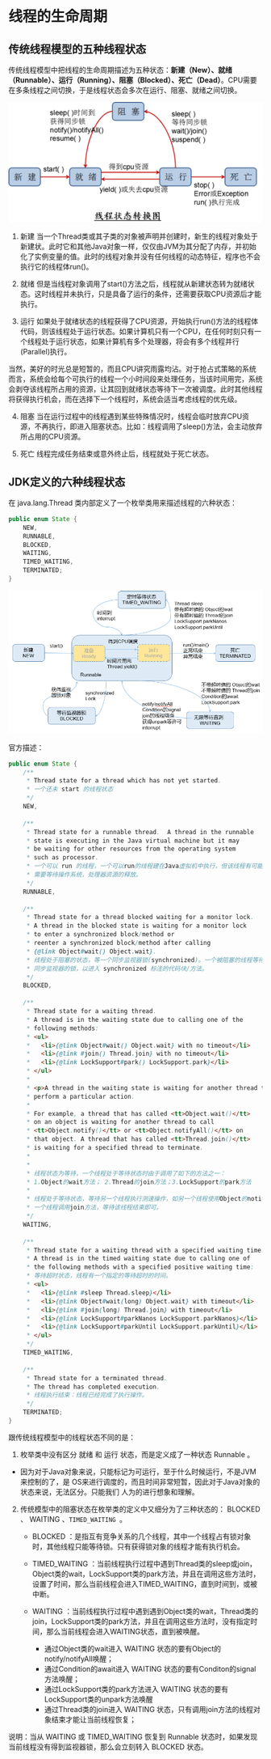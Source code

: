 # 线程的生命周期

## 传统线程模型的五种线程状态

传统线程模型中把线程的生命周期描述为五种状态：**新建（New）、就绪（Runnable）、运行（Running）、阻塞（Blocked）、死亡（Dead）**。CPU需要在多条线程之间切换，于是线程状态会多次在运行、阻塞、就绪之间切换。

![image-20200918144514183](_images/image-20200918144514183.png)

1. 新建
当一个Thread类或其子类的对象被声明并创建时，新生的线程对象处于新建状。此时它和其他Java对象一样，仅仅由JVM为其分配了内存，并初始化了实例变量的值。此时的线程对象并没有任何线程的动态特征，程序也不会执行它的线程体run()。

2. 就绪
但是当线程对象调用了start()方法之后，线程就从新建状态转为就绪状态。这时线程并未执行，只是具备了运行的条件，还需要获取CPU资源后才能执行。

3. 运行
  如果处于就绪状态的线程获得了CPU资源，开始执行run()方法的线程体代码，则该线程处于运行状态。如果计算机只有一个CPU，在任何时刻只有一个线程处于运行状态，如果计算机有多个处理器，将会有多个线程并行(Parallel)执行。

  当然，美好的时光总是短暂的，而且CPU讲究雨露均沾。对于抢占式策略的系统而言，系统会给每个可执行的线程一个小时间段来处理任务，当该时间用完，系统会剥夺该线程所占用的资源，让其回到就绪状态等待下一次被调度。此时其他线程将获得执行机会，而在选择下一个线程时，系统会适当考虑线程的优先级。

4. 阻塞
     当在运行过程中的线程遇到某些特殊情况时，线程会临时放弃CPU资源，不再执行，即进入阻塞状态。比如：线程调用了sleep()方法，会主动放弃所占用的CPU资源。

5. 死亡
     线程完成任务结束或意外终止后，线程就处于死亡状态。



## JDK定义的六种线程状态

在 java.lang.Thread 类内部定义了一个枚举类用来描述线程的六种状态：

```java
public enum State {
    NEW,
    RUNNABLE,
    BLOCKED,
    WAITING,
    TIMED_WAITING,
    TERMINATED;
}
```

![image-20200918152525960](_images/image-20200918152525960.png)

官方描述：

```java
public enum State {
    /**
     * Thread state for a thread which has not yet started.
     * 一个还未 start 的线程状态
     */
    NEW,

    /**
     * Thread state for a runnable thread.  A thread in the runnable
     * state is executing in the Java virtual machine but it may
     * be waiting for other resources from the operating system
     * such as processor.
     * 一个可以 run 的线程，一个可以run的线程建在Java虚拟机中执行，但该线程有可能
     * 需要等待操作系统，处理器资源的释放。
     */
    RUNNABLE,

    /**
     * Thread state for a thread blocked waiting for a monitor lock.
     * A thread in the blocked state is waiting for a monitor lock
     * to enter a synchronized block/method or
     * reenter a synchronized block/method after calling
     * {@link Object#wait() Object.wait}.
     * 线程处于阻塞的状态，等一个同步监视器锁(synchronized)。一个被阻塞的线程等待一个
     * 同步监视器的锁，以进入 synchronized 标注的代码块/方法。
     */
    BLOCKED,

    /**
     * Thread state for a waiting thread.
     * A thread is in the waiting state due to calling one of the
     * following methods:
     * <ul>
     *   <li>{@link Object#wait() Object.wait} with no timeout</li>
     *   <li>{@link #join() Thread.join} with no timeout</li>
     *   <li>{@link LockSupport#park() LockSupport.park}</li>
     * </ul>
     *
     * <p>A thread in the waiting state is waiting for another thread to
     * perform a particular action.
     * 
     * For example, a thread that has called <tt>Object.wait()</tt>
     * on an object is waiting for another thread to call
     * <tt>Object.notify()</tt> or <tt>Object.notifyAll()</tt> on
     * that object. A thread that has called <tt>Thread.join()</tt>
     * is waiting for a specified thread to terminate.
     * 
     * 
     * 线程状态为等待，一个线程处于等待状态时由于调用了如下的方法之一：
     * 1.Object的wait方法； 2.Thread的join方法；3.LockSupport的park方法
     * 
     * 线程处于等待状态，等待另一个线程执行测速操作，如另一个线程使用Object的notify 或 notifyAll
     * 一个线程调用join方法，等待该线程结束即可。
     */
    WAITING,

    /**
     * Thread state for a waiting thread with a specified waiting time.
     * A thread is in the timed waiting state due to calling one of
     * the following methods with a specified positive waiting time:
     * 等待超时状态，线程有一个指定的等待超时的时间。
     * <ul>
     *   <li>{@link #sleep Thread.sleep}</li>
     *   <li>{@link Object#wait(long) Object.wait} with timeout</li>
     *   <li>{@link #join(long) Thread.join} with timeout</li>
     *   <li>{@link LockSupport#parkNanos LockSupport.parkNanos}</li>
     *   <li>{@link LockSupport#parkUntil LockSupport.parkUntil}</li>
     * </ul>
     */
    TIMED_WAITING,

    /**
     * Thread state for a terminated thread.
     * The thread has completed execution.
     * 线程执行结束：线程已经完成了执行操作。
     */
    TERMINATED;
}
```

跟传统线程模型中的线程状态不同的是：
1. 枚举类中没有区分 就绪 和 运行 状态，而是定义成了一种状态 Runnable 。
  -   因为对于Java对象来说，只能标记为可运行，至于什么时候运行，不是JVM来控制的了，是
      OS来进行调度的，而且时间非常短暂，因此对于Java对象的状态来说，无法区分。只能我们
      人为的进行想象和理解。

2.  传统模型中的阻塞状态在枚举类的定义中又细分为了三种状态的： BLOCKED 、 WAITING 、`TIMED_WAITING `。

    -   BLOCKED ：是指互有竞争关系的几个线程，其中一个线程占有锁对象时，其他线程只能等待锁。只有获得锁对象的线程才能有执行机会。

    -   TIMED_WAITING ：当前线程执行过程中遇到Thread类的sleep或join，Object类的wait，LockSupport类的park方法，并且在调用这些方法时，设置了时间，那么当前线程会进入TIMED_WAITING，直到时间到，或被中断。
    -   WAITING ：当前线程执行过程中遇到遇到Object类的wait，Thread类的join，LockSupport类的park方法，并且在调用这些方法时，没有指定时间，那么当前线程会进入WAITING状态，直到被唤醒。
        -   通过Object类的wait进入 WAITING 状态的要有Object的notify/notifyAll唤醒；
        -   通过Condition的await进入 WAITING 状态的要有Conditon的signal方法唤醒；
        -   通过LockSupport类的park方法进入 WAITING 状态的要有LockSupport类的unpark方法唤醒
        -   通过Thread类的join进入 WAITING 状态，只有调用join方法的线程对象结束才能让当前线程恢复；

说明：当从 WAITING 或 TIMED_WAITING 恢复到 Runnable 状态时，如果发现当前线程没有得到监视器锁，那么会立刻转入 BLOCKED 状态。